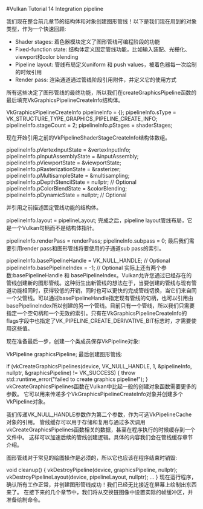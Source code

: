 #Vulkan Tutorial 14 Integration pipeline


我们现在整合前几章节的结构体和对象创建图形管线！以下是我们现在用到的对象类型，作为一个快速回顾:

* Shader stages: 着色器模块定义了图形管线可编程阶段的功能
* Fixed-function state: 结构体定义固定管线功能，比如输入装配、光栅化、viewport和color blending
* Pipeline layout: 管线布局定义uniform 和 push values，被着色器每一次绘制的时候引用
* Render pass: 渲染通道通过管线阶段引用附件，并定义它的使用方式

所有这些决定了图形管线的最终功能，所以我们在createGraphicsPipeline函数的最后填充VkGraphicsPipelineCreateInfo结构体。

VkGraphicsPipelineCreateInfo pipelineInfo = {};
pipelineInfo.sType = VK_STRUCTURE_TYPE_GRAPHICS_PIPELINE_CREATE_INFO;
pipelineInfo.stageCount = 2;
pipelineInfo.pStages = shaderStages;

现在开始引用之前的VkPipelineShaderStageCreateInfo结构体数组。

pipelineInfo.pVertexInputState = &vertexInputInfo;
pipelineInfo.pInputAssemblyState = &inputAssembly;
pipelineInfo.pViewportState = &viewportState;
pipelineInfo.pRasterizationState = &rasterizer;
pipelineInfo.pMultisampleState = &multisampling;
pipelineInfo.pDepthStencilState = nullptr; // Optional
pipelineInfo.pColorBlendState = &colorBlending;
pipelineInfo.pDynamicState = nullptr; // Optional

并引用之前描述固定管线功能的结构体。

pipelineInfo.layout = pipelineLayout;
完成之后，pipeline layout管线布局，它是一个Vulkan句柄而不是结构体指针。

pipelineInfo.renderPass = renderPass;
pipelineInfo.subpass = 0;
最后我们需要引用render pass和图形管线将要使用的子通道sub pass的索引。

pipelineInfo.basePipelineHandle = VK_NULL_HANDLE; // Optional
pipelineInfo.basePipelineIndex = -1; // Optional
实际上还有两个参数:basePipelineHandle 和 basePipelineIndex。Vulkan允许您通过已经存在的管线创建新的图形管线。这种衍生出新管线的想法在于，当要创建的管线与现有管道功能相同时，获得较低的开销，同时也可以更快的完成管线切换，当它们来自同一个父管线。可以通过basePipelineHandle指定现有管线的句柄，也可以引用由basePipelineIndex所以创建的另一个管线。目前只有一个管线，所以我们只需要指定一个空句柄和一个无效的索引。只有在VkGraphicsPipelineCreateInfo的flags字段中也指定了VK_PIPELINE_CREATE_DERIVATIVE_BIT标志时，才需要使用这些值。

 

现在准备最后一步，创建一个类成员保存VkPipeline对象:

VkPipeline graphicsPipeline;
最后创建图形管线:

if (vkCreateGraphicsPipelines(device, VK_NULL_HANDLE, 1, &pipelineInfo, nullptr, &graphicsPipeline) != VK_SUCCESS) {
    throw std::runtime_error("failed to create graphics pipeline!");
}
vkCreateGraphicsPipelines函数在Vulkan中比起一般的创建对象函数需要更多的参数。
它可以用来传递多个VkGraphicsPipelineCreateInfo对象并创建多个VkPipeline对象。

 

我们传递VK_NULL_HANDLE参数作为第二个参数，作为可选VkPipelineCache对象的引用。
管线缓存可以用于存储和复用与通过多次调用vkCreateGraphicsPipelines函数相关的数据，甚至在程序执行的时候缓存到一个文件中。
这样可以加速后续的管线创建逻辑。具体的内容我们会在管线缓存章节介绍。

 

图形管线对于常见的绘图操作是必须的，所以它也应该在程序结束时销毁:

void cleanup() {
    vkDestroyPipeline(device, graphicsPipeline, nullptr);
    vkDestroyPipelineLayout(device, pipelineLayout, nullptr);
    ...
}
现在运行程序，确认所有工作正常，并创建图形管线成功！我们已经无比接近在屏幕上绘制出东西来了。
在接下来的几个章节中，我们将从交换链图像中设置实际的帧缓冲区，并准备绘制命令。

